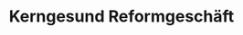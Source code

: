 ---
title: "Kerngesund Reformgeschäft"
url: /goettingen/kerngesund-reformgeschaeft/
shop: Lebensmittel
---